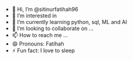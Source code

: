 - 👋 Hi, I’m @sitinurfatihah96
- 👀 I’m interested in 
- 🌱 I’m currently learning python, sql, ML and AI
- 💞️ I’m looking to collaborate on ...
- 📫 How to reach me ...
- 😄 Pronouns: Fatihah
- ⚡ Fun fact: I love to sleep

<!---
sitinurfatihah96/sitinurfatihah96 is a ✨ special ✨ repository because its `README.md` (this file) appears on your GitHub profile.
You can click the Preview link to take a look at your changes.
--->
